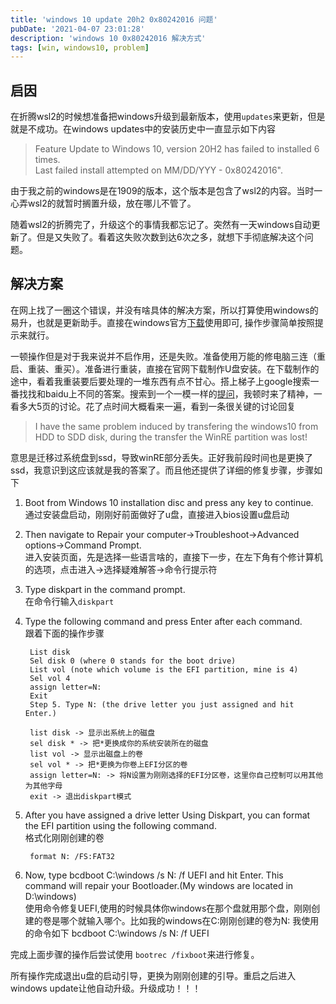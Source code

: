 ```yaml
---
title: 'windows 10 update 20h2 0x80242016 问题'
pubDate: '2021-04-07 23:01:28'
description: 'windows 10 0x80242016 解决方式'
tags: [win, windows10, problem]
---
```


## 启因
在折腾wsl2的时候想准备把windows升级到最新版本，使用`updates`来更新，但是就是不成功。在windows updates中的安装历史中一直显示如下内容
> Feature Update to Windows 10, version 20H2 has failed to installed 6 times.  
    Last failed install attempted on MM/DD/YYY - 0x80242016".

由于我之前的windows是在1909的版本，这个版本是包含了wsl2的内容。当时一心弄wsl2的就暂时搁置升级，放在哪儿不管了。

随着wsl2的折腾完了，升级这个的事情我都忘记了。突然有一天windows自动更新了。但是又失败了。看着这失败次数到达6次之多，就想下手彻底解决这个问题。

## 解决方案

在网上找了一圈这个错误，并没有啥具体的解决方案，所以打算使用windows的易升，也就是更新助手。直接在windows官方[下载](https://www.microsoft.com/zh-cn/software-download/windows10)使用即可, 操作步骤简单按照提示来就行。

一顿操作但是对于我来说并不启作用，还是失败。准备使用万能的修电脑三连（重启、重装、重买）。准备进行重装，直接在官网下载制作U盘安装。在下载制作的途中，看着我重装要后要处理的一堆东西有点不甘心。搭上梯子上google搜索一番找找和baidu上不同的答案。搜索到一个一模一样的[提问](https://answers.microsoft.com/en-us/windows/forum/windows_10-update/windows-10-feature-update-20h2-consistently-fails/65d93edb-6423-43cd-a140-a3c847066380)，我顿时来了精神，一看多大5页的讨论。花了点时间大概看来一遍，看到一条很关键的讨论回复
> I have the same problem induced by transfering the windows10 from HDD to SDD disk, during the transfer the WinRE partition was lost!

意思是迁移过系统盘到ssd，导致winRE部分丢失。正好我前段时间也是更换了ssd，我意识到这应该就是我的答案了。而且他还提供了详细的修复步骤，步骤如下

1. Boot from Windows 10 installation disc and press any key to continue.  
通过安装盘启动，刚刚好前面做好了u盘，直接进入bios设置u盘启动

2. Then navigate to Repair your computer->Troubleshoot->Advanced options->Command Prompt.  
进入安装页面，先是选择一些语言啥的，直接下一步，在左下角有个修计算机的选项，点击进入->选择疑难解答->命令行提示符

3. Type diskpart in the command prompt.  
在命令行输入`diskpart`

4. Type the following command and press Enter after each command.  
跟着下面的操作步骤

        List disk
        Sel disk 0 (where 0 stands for the boot drive)
        List vol (note which volume is the EFI partition, mine is 4)
        Sel vol 4
        assign letter=N:
        Exit
        Step 5. Type N: (the drive letter you just assigned and hit Enter.)

        list disk -> 显示出系统上的磁盘
        sel disk * -> 把*更换成你的系统安装所在的磁盘
        list vol -> 显示出磁盘上的卷
        sel vol * -> 把*更换为你卷上EFI分区的卷
        assign letter=N: -> 将N设置为刚刚选择的EFI分区卷，这里你自己控制可以用其他为其他字母
        exit -> 退出diskpart模式
    

6. After you have assigned a drive letter Using Diskpart, you can format the EFI partition using the following command.  
格式化刚刚创建的卷
                
        format N: /FS:FAT32

7. Now, type bcdboot C:\windows /s N: /f UEFI and hit Enter. This command will repair your Bootloader.(My windows are located in D:\windows)  
使用命令修复UEFI,使用的时候具体你windows在那个盘就用那个盘，刚刚创建的卷是哪个就输入哪个。比如我的windows在C:刚刚创建的卷为N:
        我使用的命令如下
        bcdboot C:\windows /s N: /f UEFI

完成上面步骤的操作后尝试使用 `bootrec /fixboot`来进行修复。

所有操作完成退出u盘的启动引导，更换为刚刚创建的引导。重启之后进入windows update让他自动升级。升级成功！！！


